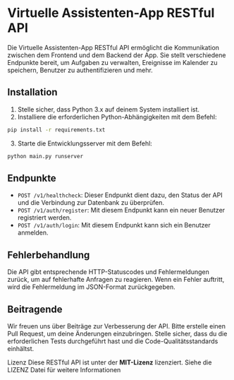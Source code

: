 # Virtuelle Assistenten-App RESTful API

Die Virtuelle Assistenten-App RESTful API ermöglicht die Kommunikation zwischen dem Frontend und dem Backend der App.
Sie stellt verschiedene Endpunkte bereit, um Aufgaben zu verwalten, Ereignisse im Kalender zu speichern, Benutzer zu
authentifizieren und mehr.

## Installation

1. Stelle sicher, dass Python 3.x auf deinem System installiert ist.
2. Installiere die erforderlichen Python-Abhängigkeiten mit dem Befehl:

```bash
pip install -r requirements.txt
```

3. Starte die Entwicklungsserver mit dem Befehl:

```bash
python main.py runserver
```

## Endpunkte

* `POST /v1/healthcheck`: Dieser Endpunkt dient dazu, den Status der API und die Verbindung zur Datenbank zu überprüfen.
* `POST /v1/auth/register`: Mit diesem Endpunkt kann ein neuer Benutzer registriert werden.
* `POST /v1/auth/login`: Mit diesem Endpunkt kann sich ein Benutzer anmelden.

## Fehlerbehandlung

Die API gibt entsprechende HTTP-Statuscodes und Fehlermeldungen zurück, um auf fehlerhafte Anfragen zu reagieren. Wenn
ein Fehler auftritt, wird die Fehlermeldung im JSON-Format zurückgegeben.

## Beitragende

Wir freuen uns über Beiträge zur Verbesserung der API. Bitte erstelle einen Pull Request, um deine Änderungen
einzubringen. Stelle sicher, dass du die erforderlichen Tests durchgeführt hast und die Code-Qualitätsstandards
einhältst.

Lizenz
Diese RESTful API ist unter der **MIT-Lizenz** lizenziert. Siehe die LIZENZ Datei für weitere Informationen